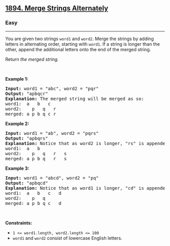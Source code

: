 <h2><a href="https://leetcode.com/problems/greatest-common-divisor-of-strings">1894. Merge Strings Alternately</a></h2><h3>Easy</h3><hr><p>You are given two strings <code>word1</code> and <code>word2</code>. Merge the strings by adding letters in alternating order, starting with <code>word1</code>. If a string is longer than the other, append the additional letters onto the end of the merged string.</p>

<p>Return <em>the merged string.</em></p>

<p>&nbsp;</p>
<p><strong class="example">Example 1:</strong></p>

<pre>
<strong>Input:</strong> word1 = &quot;abc&quot;, word2 = &quot;pqr&quot;
<strong>Output:</strong> &quot;apbqcr&quot;
<strong>Explanation:</strong>&nbsp;The merged string will be merged as so:
word1:  a   b   c
word2:    p   q   r
merged: a p b q c r
</pre>

<p><strong class="example">Example 2:</strong></p>

<pre>
<strong>Input:</strong> word1 = &quot;ab&quot;, word2 = &quot;pqrs&quot;
<strong>Output:</strong> &quot;apbqrs&quot;
<strong>Explanation:</strong>&nbsp;Notice that as word2 is longer, &quot;rs&quot; is appended to the end.
word1:  a   b 
word2:    p   q   r   s
merged: a p b q   r   s
</pre>

<p><strong class="example">Example 3:</strong></p>

<pre>
<strong>Input:</strong> word1 = &quot;abcd&quot;, word2 = &quot;pq&quot;
<strong>Output:</strong> &quot;apbqcd&quot;
<strong>Explanation:</strong>&nbsp;Notice that as word1 is longer, &quot;cd&quot; is appended to the end.
word1:  a   b   c   d
word2:    p   q 
merged: a p b q c   d
</pre>

<p>&nbsp;</p>
<p><strong>Constraints:</strong></p>

<ul>
	<li><code>1 &lt;= word1.length, word2.length &lt;= 100</code></li>
	<li><code>word1</code> and <code>word2</code> consist of lowercase English letters.</li>
</ul>
